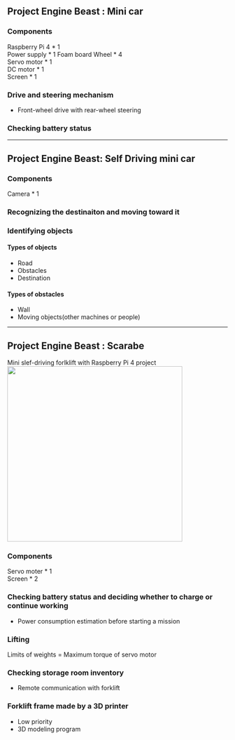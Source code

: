 ## Project Engine Beast : Mini car  
### Components
Raspberry Pi 4 * 1  
Power supply * 1
Foam board
Wheel * 4  
Servo motor * 1  
DC motor * 1  
Screen * 1 

### Drive and steering mechanism  
- Front-wheel drive with rear-wheel steering

### Checking battery status

---
## Project Engine Beast: Self Driving mini car
### Components
Camera * 1

### Recognizing the destinaiton and moving toward it

### Identifying objects
#### Types of objects
- Road
- Obstacles
- Destination

#### Types of obstacles
- Wall
- Moving objects(other machines or people)

---
## Project Engine Beast : Scarabe
Mini slef-driving forlklift with Raspberry Pi 4 project  
<img src="https://github.com/user-attachments/assets/82ddc067-4ce6-4fbc-92a6-cabd09e720dd" width="400"/>

### Components
Servo moter * 1   
Screen * 2  

### Checking battery status and deciding whether to charge or continue working
- Power consumption estimation before starting a mission

### Lifting
Limits of weights = Maximum torque of servo motor  

### Checking storage room inventory
- Remote communication with forklift

### Forklift frame made by a 3D printer
- Low priority
- 3D modeling program
